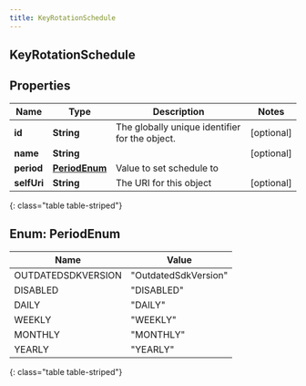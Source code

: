 ```yaml
---
title: KeyRotationSchedule
---
```

## KeyRotationSchedule


## Properties

| Name | Type | Description | Notes |
| ------------ | ------------- | ------------- | ------------- |
| **id** | **String** | The globally unique identifier for the object. |  [optional] |
| **name** | **String** |  |  [optional] |
| **period** | [**PeriodEnum**](#PeriodEnum) | Value to set schedule to |  |
| **selfUri** | **String** | The URI for this object |  [optional] |
{: class="table table-striped"}


<a name="PeriodEnum"></a>

## Enum: PeriodEnum

| Name | Value |
| ---- | ----- |
| OUTDATEDSDKVERSION | &quot;OutdatedSdkVersion&quot; |
| DISABLED | &quot;DISABLED&quot; |
| DAILY | &quot;DAILY&quot; |
| WEEKLY | &quot;WEEKLY&quot; |
| MONTHLY | &quot;MONTHLY&quot; |
| YEARLY | &quot;YEARLY&quot; |
{: class="table table-striped"}


